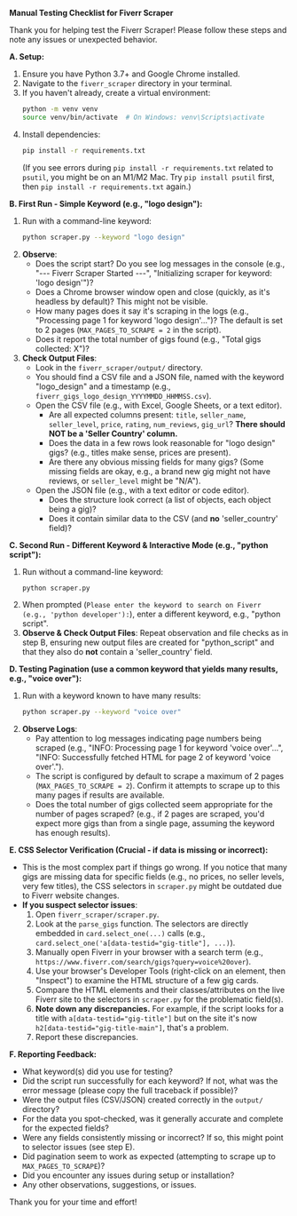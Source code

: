 **Manual Testing Checklist for Fiverr Scraper**

Thank you for helping test the Fiverr Scraper! Please follow these steps and note any issues or unexpected behavior.

**A. Setup:**
1.  Ensure you have Python 3.7+ and Google Chrome installed.
2.  Navigate to the `fiverr_scraper` directory in your terminal.
3.  If you haven't already, create a virtual environment:
    ```bash
    python -m venv venv
    source venv/bin/activate  # On Windows: venv\Scripts\activate
    ```
4.  Install dependencies:
    ```bash
    pip install -r requirements.txt
    ```
    (If you see errors during `pip install -r requirements.txt` related to `psutil`, you might be on an M1/M2 Mac. Try `pip install psutil` first, then `pip install -r requirements.txt` again.)

**B. First Run - Simple Keyword (e.g., "logo design"):**
1.  Run with a command-line keyword:
    ```bash
    python scraper.py --keyword "logo design"
    ```
2.  **Observe**:
    *   Does the script start? Do you see log messages in the console (e.g., "--- Fiverr Scraper Started ---", "Initializing scraper for keyword: 'logo design'")?
    *   Does a Chrome browser window open and close (quickly, as it's headless by default)? This might not be visible.
    *   How many pages does it say it's scraping in the logs (e.g., "Processing page 1 for keyword 'logo design'...")? The default is set to 2 pages (`MAX_PAGES_TO_SCRAPE = 2` in the script).
    *   Does it report the total number of gigs found (e.g., "Total gigs collected: X")?
3.  **Check Output Files**:
    *   Look in the `fiverr_scraper/output/` directory.
    *   You should find a CSV file and a JSON file, named with the keyword "logo_design" and a timestamp (e.g., `fiverr_gigs_logo_design_YYYYMMDD_HHMMSS.csv`).
    *   Open the CSV file (e.g., with Excel, Google Sheets, or a text editor).
        *   Are all expected columns present: `title`, `seller_name`, `seller_level`, `price`, `rating`, `num_reviews`, `gig_url`? **There should NOT be a 'Seller Country' column.**
        *   Does the data in a few rows look reasonable for "logo design" gigs? (e.g., titles make sense, prices are present).
        *   Are there any obvious missing fields for many gigs? (Some missing fields are okay, e.g., a brand new gig might not have reviews, or `seller_level` might be "N/A").
    *   Open the JSON file (e.g., with a text editor or code editor).
        *   Does the structure look correct (a list of objects, each object being a gig)?
        *   Does it contain similar data to the CSV (and **no** 'seller_country' field)?

**C. Second Run - Different Keyword & Interactive Mode (e.g., "python script"):**
1.  Run without a command-line keyword:
    ```bash
    python scraper.py
    ```
2.  When prompted (`Please enter the keyword to search on Fiverr (e.g., 'python developer'):`), enter a different keyword, e.g., "python script".
3.  **Observe & Check Output Files**: Repeat observation and file checks as in step B, ensuring new output files are created for "python_script" and that they also do **not** contain a 'seller_country' field.

**D. Testing Pagination (use a common keyword that yields many results, e.g., "voice over"):**
1.  Run with a keyword known to have many results:
    ```bash
    python scraper.py --keyword "voice over"
    ```
2.  **Observe Logs**:
    *   Pay attention to log messages indicating page numbers being scraped (e.g., "INFO: Processing page 1 for keyword 'voice over'...", "INFO: Successfully fetched HTML for page 2 of keyword 'voice over'.").
    *   The script is configured by default to scrape a maximum of 2 pages (`MAX_PAGES_TO_SCRAPE = 2`). Confirm it attempts to scrape up to this many pages if results are available.
    *   Does the total number of gigs collected seem appropriate for the number of pages scraped? (e.g., if 2 pages are scraped, you'd expect more gigs than from a single page, assuming the keyword has enough results).

**E. CSS Selector Verification (Crucial - if data is missing or incorrect):**
*   This is the most complex part if things go wrong. If you notice that many gigs are missing data for specific fields (e.g., no prices, no seller levels, very few titles), the CSS selectors in `scraper.py` might be outdated due to Fiverr website changes.
*   **If you suspect selector issues**:
    1.  Open `fiverr_scraper/scraper.py`.
    2.  Look at the `parse_gigs` function. The selectors are directly embedded in `card.select_one(...)` calls (e.g., `card.select_one('a[data-testid="gig-title"], ...)`).
    3.  Manually open Fiverr in your browser with a search term (e.g., `https://www.fiverr.com/search/gigs?query=voice%20over`).
    4.  Use your browser's Developer Tools (right-click on an element, then "Inspect") to examine the HTML structure of a few gig cards.
    5.  Compare the HTML elements and their classes/attributes on the live Fiverr site to the selectors in `scraper.py` for the problematic field(s).
    6.  **Note down any discrepancies.** For example, if the script looks for a title with `a[data-testid="gig-title"]` but on the site it's now `h2[data-testid="gig-title-main"]`, that's a problem.
    7.  Report these discrepancies.

**F. Reporting Feedback:**
*   What keyword(s) did you use for testing?
*   Did the script run successfully for each keyword? If not, what was the error message (please copy the full traceback if possible)?
*   Were the output files (CSV/JSON) created correctly in the `output/` directory?
*   For the data you spot-checked, was it generally accurate and complete for the expected fields?
*   Were any fields consistently missing or incorrect? If so, this might point to selector issues (see step E).
*   Did pagination seem to work as expected (attempting to scrape up to `MAX_PAGES_TO_SCRAPE`)?
*   Did you encounter any issues during setup or installation?
*   Any other observations, suggestions, or issues.

Thank you for your time and effort!
```
